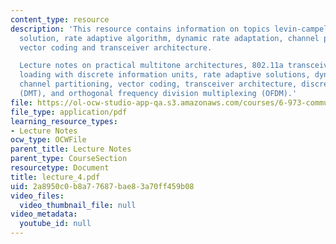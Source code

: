 ```yaml
---
content_type: resource
description: 'This resource contains information on topics levin-campello, rate adaptive
  solution, rate adaptive algorithm, dynamic rate adaptation, channel partitioning,
  vector coding and transceiver architecture.

  Lecture notes on practical multitone architectures, 802.11a transceiver architecture,
  loading with discrete information units, rate adaptive solutions, dynamic rate adaptation,
  channel partitioning, vector coding, transceiver architecture, discrete multitone
  (DMT), and orthogonal frequency division multiplexing (OFDM).'
file: https://ol-ocw-studio-app-qa.s3.amazonaws.com/courses/6-973-communication-system-design-spring-2006/2a8950c0b8a77687bae83a70ff459b08_lecture_4.pdf
file_type: application/pdf
learning_resource_types:
- Lecture Notes
ocw_type: OCWFile
parent_title: Lecture Notes
parent_type: CourseSection
resourcetype: Document
title: lecture_4.pdf
uid: 2a8950c0-b8a7-7687-bae8-3a70ff459b08
video_files:
  video_thumbnail_file: null
video_metadata:
  youtube_id: null
---
```

